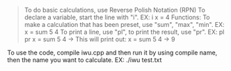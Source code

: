  > To do basic calculations, use Reverse Polish Notation (RPN)
 > To declare a variable, start the line with "i". EX: i x = 4 
 > Functions: To make a calculation that has been preset, use "sum", "max", "min". EX: x = sum 5 4
 > To print a line, use "pl", to print the result, use "pr". EX: pl pr x = sum 5 4 -> This will print out: x = sum 5 4 -> 9


To use the code, compile iwu.cpp and then run it by using compile name, then the name you want to calculate. EX: ./iwu test.txt
